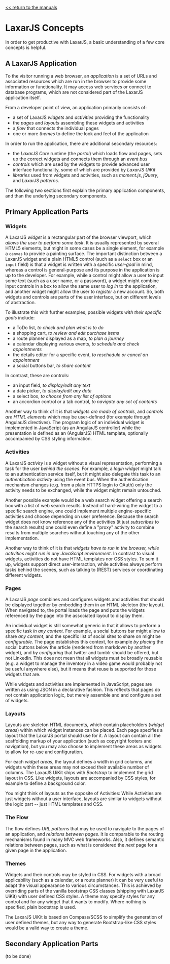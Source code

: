 [<< return to the manuals](index.md)

# LaxarJS Concepts

In order to get productive with LaxarJS, a basic understanding of a few core concepts is helpful.


## A LaxarJS Application

To the visitor running a web browser, an _application_ is a set of URLs and associated resources which are run in the browser to provide some information or functionality.
It may access web services or connect to database programs, which are not considered part of the LaxarJS application itself.

From a developer point of view, an application primarily consists of:

  * a set of LaxarJS _widgets_ and _activities_ providing the functionality
  * the _pages_ and _layouts_ assembling these widgets and activities
  * a _flow_ that connects the individual pages
  * one or more _themes_ to define the look and feel of the application

In order to run the application, there are additional secondary resources:

  * the _LaxarJS Core_ runtime (the _portal_) which loads flow and pages, sets up the correct widgets and connects them through an _event bus_
  * _controls_ which are used by the widgets to provide advanced user interface functionality, some of which are provided by _LaxarJS UiKit_
  * _libraries_ used from widgets and activities, such as _moment.js_, _jQuery_, and _LaxarJS patterns_.

The following two sections first explain the primary application components, and than the underlying secondary components.


## Primary Application Parts

### Widgets

A LaxarJS _widget_ is a rectangular part of the browser viewport, which _allows the user to perform some task_.
It is usually represented by several HTML5 elements, but might in some cases be a single element, for example a `canvas` to provide a painting surface.
The important distinction between a LaxarJS widget and a plain HTML5 control (such as a `select` box or an `input` field) is that a widget is written with a specific _user-goal_ in mind, whereas a control is general-purpose and its purpose in the application is up to the developer.
For example, while a control might allow a user to input some text (such as a user name, or a password), a widget might combine input controls in a box to allow the same user to _log in_ to the application, and another widget might allow the user to _register_ a new account.
So, both widgets and controls are parts of the user interface, but on different levels of abstraction.

To illustrate this with further examples, possible widgets _with their specific goals_ include:

  * a ToDo list, _to check and plan what is to do_
  * a shopping cart, _to review and edit purchase items_
  * a route planner displayed as a map, _to plan a journey_
  * a calendar displaying various events, _to schedule and check appointments_
  * the details editor for a specific event, _to reschedule or cancel an appointment_
  * a social buttons bar, _to share content_

In contrast, these are controls:

  * an input field, _to display/edit any text_
  * a date picker, _to display/edit any date_
  * a select box, _to choose from any list of options_
  * an accordion control or a tab control, _to navigate any set of contents_

Another way to think of it is that _widgets are made of controls_, and  _controls are HTML elements_ which may be user-defined (for example through AngularJS directives).
The program logic of an individual widget is implemented in JavaScript (as an AngularJS controller) while the presentation is defined as an (AngularJS) HTML template, optionally accompanied by CSS styling information.


### Activities

A LaxarJS _activity_ is a widget without a visual representation, performing a task for the user _behind the scenes_.
For example, a _login widget_ might talk to an authentication service itself, but it might also delegate this task to an _authentication activity_ using the event bus.
When the authentication mechanism changes (e.g. from a plain HTTPS login to OAuth) only the activity needs to be exchanged, while the widget might remain untouched.

Another possible example would be a web search widget offering a search box with a list of web search results.
Instead of hard-wiring the widget to a specific search engine, one could implement multiple engine-specific activities and choose depending on user preference.
Because the search widget does not know reference any of the activities (it just _subscribes_ to the search results) one could even define a "proxy" activity to combine results from multiple searches without touching any of the other implementation.

Another way to think of it is that _widgets have to run in the browser, while activities might run in any JavaScript environment_.
In contrast to visual widgets, activities do not have HTML templates nor CSS styles.
To sum it up, widgets support direct user-interaction, while activities always perform tasks behind the scenes, such as talking to (REST) services or coordinating different widgets.


### Pages

A LaxarJS _page_ combines and configures widgets and activities that should be displayed together by embedding them in an HTML skeleton (the layout).
When navigated to, the portal loads the page and puts the widgets referenced by the page into the associated layout to display them.

An individual widget is still somewhat generic in that it allows to perform a specific task _in any context_.
For example, a social buttons bar might allow to share _any content_, and the specific list of social sites to share on might be _configurable_.
The page establishes this context, for example _by placing_ the social buttons below the article (rendered from markdown by another widget), and _by configuring_ that twitter and tumblr should be offered, but not LinkedIn.
This does not mean that all widgets must be broadly reusable (e.g. a widget to manage the inventory in a video game would probably not be useful anywhere else), but it means that reuse is supported for those widgets that are.

While widgets and activities are implemented in JavaScript, pages are written as using JSON in a declarative fashion.
This reflects that pages do not contain application logic, but merely assemble and and configure a set of widgets.


### Layouts

Layouts are skeleton HTML documents, which contain placeholders (_widget areas_) within which widget instances can be placed.
Each page specifies a layout that the LaxarJS portal should use for it.
A layout can contain all the scaffolding markup of your application (such as copyright footers and navigation), but you may also choose to implement these areas as widgets to allow for re-use and configuration.

For each _widget areas_, the layout defines a width in grid columns, and widgets within these areas may not exceed their available number of columns.
The LaxarJS UiKit ships with _Bootstrap_ to implement the grid layout in CSS.
Like widgets, layouts are accompanied by CSS styles, for example to define a background color.

You might think of layouts as the opposite of Activities: While Activities are just widgets without a user interface, layouts are similar to widgets without the logic part -- just HTML templates and CSS.


### The Flow

The flow defines _URL patterns_ that may be used to navigate to the pages of an application, and _relations between pages_.
It is comparable to the routing mechanisms found in many MVC web frameworks.
Also, it defines semantic relations between pages, such as what is considered the _next_ page for a given page in the application.


### Themes

Widgets and their controls may be styled in CSS.
For widgets with a broad applicability (such as a calendar, or a route planner) it can be very useful to adapt the visual appearance to various circumstances.
This is achieved by overriding parts of the vanilla bootstrap CSS classes (shipping with LaxarJS UiKit) with user defined CSS styles.
A theme may specify styles for any control and for any widget that it wants to modify.
Where nothing is specified, plain bootstrap is used.

The LaxarJS UiKit is based on Compass/SCSS to simplify the generation of user defined themes, but any way to generate Bootstrap-like CSS styles would be a valid way to create a theme.


## Secondary Application Parts

(to be done)

